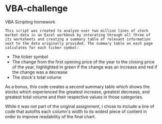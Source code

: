 # VBA-challenge
VBA Scripting homework

    This script was created to analyze over two million lines of stock market data in an Excel workbook by interating through all three of its worksheets and creating a summary table of relevant information next to the data originally provided. The summary table on each page calculates for each ticker symbol:
  - The ticker symbol
  - The change from the first opening price of the year to the closing price of the year, highlighted in green if the change was an increase and red if the change was a decrease
  - The stock's total volume
  
  As a bonus, this code creates a second summary table which shows the stocks which experienced the greatest increase, greatest decrease, and greatest total volume and their respective values in those categories.
  
  While it was not part of the original assignment, I chose to include a line of code that autofits each column's width to its widest piece of content in order to improve readability of the final chart.
